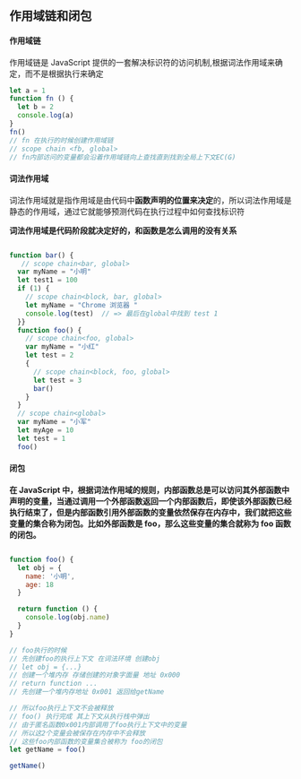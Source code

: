 ## 作用域链和闭包

#### 作用域链
作用域链是 JavaScript 提供的一套解决标识符的访问机制,根据词法作用域来确定，而不是根据执行来确定
```js
let a = 1
function fn () {
  let b = 2
  console.log(a)
}
fn()
// fn 在执行的时候创建作用域链
// scope chain <fb, global>
// fn内部访问的变量都会沿着作用域链向上查找直到找到全局上下文EC(G)
```

#### 词法作用域
词法作用域就是指作用域是由代码中**函数声明的位置来决定**的，所以词法作用域是静态的作用域，通过它就能够预测代码在执行过程中如何查找标识符

**词法作用域是代码阶段就决定好的，和函数是怎么调用的没有关系**

```js

function bar() {    
   // scope chain<bar, global> 
  var myName = "小明"   
  let test1 = 100
  if (1) {  
    // scope chain<block, bar, global> 
    let myName = "Chrome 浏览器 " 
    console.log(test)  // => 最后在global中找到 test 1  
  }}
  function foo() {   
    // scope chain<foo, global> 
    var myName = "小红"  
    let test = 2    
    {
      // scope chain<block, foo, global> 
      let test = 3    
      bar()    
    }
  }
  // scope chain<global> 
  var myName = "小军"
  let myAge = 10
  let test = 1
  foo()

```


#### 闭包
  **在 JavaScript 中，根据词法作用域的规则，内部函数总是可以访问其外部函数中声明的变量，当通过调用一个外部函数返回一个内部函数后，即使该外部函数已经执行结束了，但是内部函数引用外部函数的变量依然保存在内存中，我们就把这些变量的集合称为闭包。比如外部函数是 foo，那么这些变量的集合就称为 foo 函数的闭包。**

  ```js

  function foo() {
    let obj = {
      name: '小明',
      age: 18
    }

    return function () {
      console.log(obj.name)
    }
  }

  // foo执行的时候
  // 先创建foo的执行上下文 在词法环境 创建obj
  // let obj = {...}
  // 创建一个堆内存 存储创建的对象字面量 地址 0x000
  // return function ...
  // 先创建一个堆内存地址 0x001 返回给getName

  // 所以foo执行上下文不会被释放 
  // foo() 执行完成 其上下文从执行栈中弹出
  // 由于匿名函数0x001内部调用了foo执行上下文中的变量
  // 所以这2个变量会被保存在内存中不会释放
  // 这些foo内部函数的变量集合被称为 foo的闭包
  let getName = foo()

  getName()
    
  ```